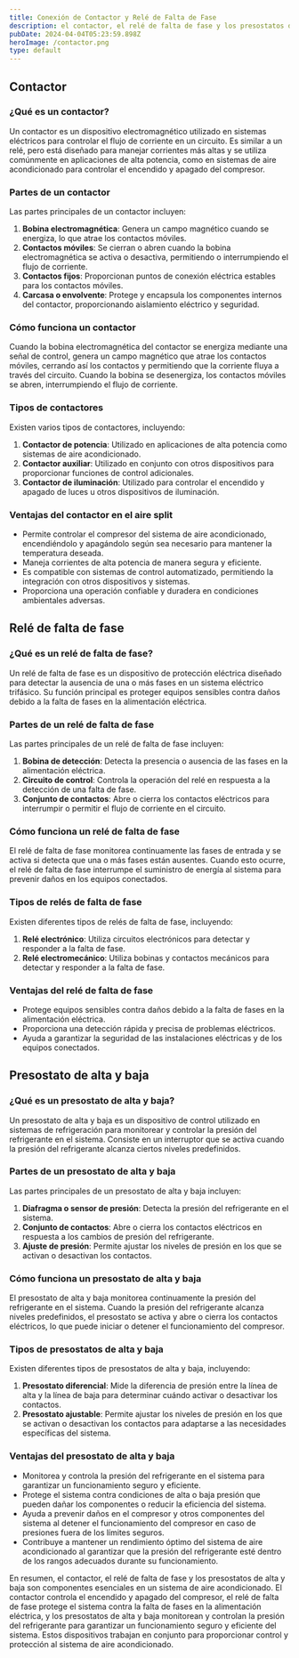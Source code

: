 ```yaml
---
title: Conexión de Contactor y Relé de Falta de Fase
description: el contactor, el relé de falta de fase y los presostatos de alta y baja son componentes esenciales en un sistema de aire acondicionado
pubDate: 2024-04-04T05:23:59.898Z
heroImage: /contactor.png
type: default
---
```


## Contactor

### ¿Qué es un contactor?

Un contactor es un dispositivo electromagnético utilizado en sistemas eléctricos para controlar el flujo de corriente en un circuito. Es similar a un relé, pero está diseñado para manejar corrientes más altas y se utiliza comúnmente en aplicaciones de alta potencia, como en sistemas de aire acondicionado para controlar el encendido y apagado del compresor.

### Partes de un contactor

Las partes principales de un contactor incluyen:

1. **Bobina electromagnética**: Genera un campo magnético cuando se energiza, lo que atrae los contactos móviles.
2. **Contactos móviles**: Se cierran o abren cuando la bobina electromagnética se activa o desactiva, permitiendo o interrumpiendo el flujo de corriente.
3. **Contactos fijos**: Proporcionan puntos de conexión eléctrica estables para los contactos móviles.
4. **Carcasa o envolvente**: Protege y encapsula los componentes internos del contactor, proporcionando aislamiento eléctrico y seguridad.

### Cómo funciona un contactor

Cuando la bobina electromagnética del contactor se energiza mediante una señal de control, genera un campo magnético que atrae los contactos móviles, cerrando así los contactos y permitiendo que la corriente fluya a través del circuito. Cuando la bobina se desenergiza, los contactos móviles se abren, interrumpiendo el flujo de corriente.

### Tipos de contactores

Existen varios tipos de contactores, incluyendo:

1. **Contactor de potencia**: Utilizado en aplicaciones de alta potencia como sistemas de aire acondicionado.
2. **Contactor auxiliar**: Utilizado en conjunto con otros dispositivos para proporcionar funciones de control adicionales.
3. **Contactor de iluminación**: Utilizado para controlar el encendido y apagado de luces u otros dispositivos de iluminación.

### Ventajas del contactor en el aire split

- Permite controlar el compresor del sistema de aire acondicionado, encendiéndolo y apagándolo según sea necesario para mantener la temperatura deseada.
- Maneja corrientes de alta potencia de manera segura y eficiente.
- Es compatible con sistemas de control automatizado, permitiendo la integración con otros dispositivos y sistemas.
- Proporciona una operación confiable y duradera en condiciones ambientales adversas.

## Relé de falta de fase

### ¿Qué es un relé de falta de fase?

Un relé de falta de fase es un dispositivo de protección eléctrica diseñado para detectar la ausencia de una o más fases en un sistema eléctrico trifásico. Su función principal es proteger equipos sensibles contra daños debido a la falta de fases en la alimentación eléctrica.

### Partes de un relé de falta de fase

Las partes principales de un relé de falta de fase incluyen:

1. **Bobina de detección**: Detecta la presencia o ausencia de las fases en la alimentación eléctrica.
2. **Circuito de control**: Controla la operación del relé en respuesta a la detección de una falta de fase.
3. **Conjunto de contactos**: Abre o cierra los contactos eléctricos para interrumpir o permitir el flujo de corriente en el circuito.

### Cómo funciona un relé de falta de fase

El relé de falta de fase monitorea continuamente las fases de entrada y se activa si detecta que una o más fases están ausentes. Cuando esto ocurre, el relé de falta de fase interrumpe el suministro de energía al sistema para prevenir daños en los equipos conectados.

### Tipos de relés de falta de fase

Existen diferentes tipos de relés de falta de fase, incluyendo:

1. **Relé electrónico**: Utiliza circuitos electrónicos para detectar y responder a la falta de fase.
2. **Relé electromecánico**: Utiliza bobinas y contactos mecánicos para detectar y responder a la falta de fase.

### Ventajas del relé de falta de fase

- Protege equipos sensibles contra daños debido a la falta de fases en la alimentación eléctrica.
- Proporciona una detección rápida y precisa de problemas eléctricos.
- Ayuda a garantizar la seguridad de las instalaciones eléctricas y de los equipos conectados.

## Presostato de alta y baja

### ¿Qué es un presostato de alta y baja?

Un presostato de alta y baja es un dispositivo de control utilizado en sistemas de refrigeración para monitorear y controlar la presión del refrigerante en el sistema. Consiste en un interruptor que se activa cuando la presión del refrigerante alcanza ciertos niveles predefinidos.

### Partes de un presostato de alta y baja

Las partes principales de un presostato de alta y baja incluyen:

1. **Diafragma o sensor de presión**: Detecta la presión del refrigerante en el sistema.
2. **Conjunto de contactos**: Abre o cierra los contactos eléctricos en respuesta a los cambios de presión del refrigerante.
3. **Ajuste de presión**: Permite ajustar los niveles de presión en los que se activan o desactivan los contactos.

### Cómo funciona un presostato de alta y baja

El presostato de alta y baja monitorea continuamente la presión del refrigerante en el sistema. Cuando la presión del refrigerante alcanza niveles predefinidos, el presostato se activa y abre o cierra los contactos eléctricos, lo que puede iniciar o detener el funcionamiento del compresor.

### Tipos de presostatos de alta y baja

Existen diferentes tipos de presostatos de alta y baja, incluyendo:

1. **Presostato diferencial**: Mide la diferencia de presión entre la línea de alta y la línea de baja para determinar cuándo activar o desactivar los contactos.
2. **Presostato ajustable**: Permite ajustar los niveles de presión en los que se activan o desactivan los contactos para adaptarse a las necesidades específicas del sistema.

### Ventajas del presostato de alta y baja

- Monitorea y controla la presión del refrigerante en el sistema para garantizar un funcionamiento seguro y eficiente.
- Protege el sistema contra condiciones de alta o baja presión que pueden dañar los componentes o reducir la eficiencia del sistema.
- Ayuda a prevenir daños en el compresor y otros componentes del sistema al detener el funcionamiento del compresor en caso de presiones fuera de los límites seguros.
- Contribuye a mantener un rendimiento óptimo del sistema de aire acondicionado al garantizar que la presión del refrigerante esté dentro de los rangos adecuados durante su funcionamiento.

En resumen, el contactor, el relé de falta de fase y los presostatos de alta y baja son componentes esenciales en un sistema de aire acondicionado. El contactor controla el encendido y apagado del compresor, el relé de falta de fase protege el sistema contra la falta de fases en la alimentación eléctrica, y los presostatos de alta y baja monitorean y controlan la presión del refrigerante para garantizar un funcionamiento seguro y eficiente del sistema. Estos dispositivos trabajan en conjunto para proporcionar control y protección al sistema de aire acondicionado.
